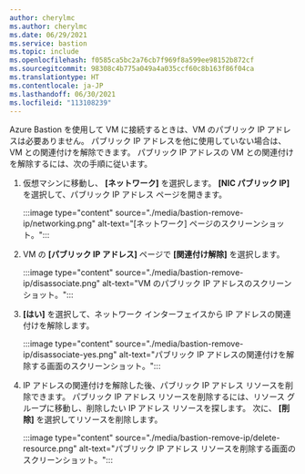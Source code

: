 ```yaml
---
author: cherylmc
ms.author: cherylmc
ms.date: 06/29/2021
ms.service: bastion
ms.topic: include
ms.openlocfilehash: f0585ca5bc2a76cb7f969f8a599ee98152b872cf
ms.sourcegitcommit: 98308c4b775a049a4a035ccf60c8b163f86f04ca
ms.translationtype: HT
ms.contentlocale: ja-JP
ms.lasthandoff: 06/30/2021
ms.locfileid: "113108239"
---
```

Azure Bastion を使用して VM に接続するときは、VM のパブリック IP アドレスは必要ありません。 パブリック IP アドレスを他に使用していない場合は、VM との関連付けを解除できます。 パブリック IP アドレスの VM との関連付けを解除するには、次の手順に従います。

1. 仮想マシンに移動し、 **[ネットワーク]** を選択します。 **[NIC パブリック IP]** を選択して、パブリック IP アドレス ページを開きます。

   :::image type="content" source="./media/bastion-remove-ip/networking.png" alt-text="[ネットワーク] ページのスクリーンショット。":::

1. VM の **[パブリック IP アドレス]** ページで **[関連付け解除]** を選択します。

   :::image type="content" source="./media/bastion-remove-ip/disassociate.png" alt-text="VM のパブリック IP アドレスのスクリーンショット。":::

1. **[はい]** を選択して、ネットワーク インターフェイスから IP アドレスの関連付けを解除します。

   :::image type="content" source="./media/bastion-remove-ip/disassociate-yes.png" alt-text="パブリック IP アドレスの関連付けを解除する画面のスクリーンショット。":::

1. IP アドレスの関連付けを解除した後、パブリック IP アドレス リソースを削除できます。 パブリック IP アドレス リソースを削除するには、リソース グループに移動し、削除したい IP アドレス リソースを探します。 次に、 **[削除]** を選択してリソースを削除します。

   :::image type="content" source="./media/bastion-remove-ip/delete-resource.png" alt-text="パブリック IP アドレス リソースを削除する画面のスクリーンショット。":::